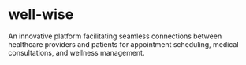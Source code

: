 # well-wise
An innovative platform facilitating seamless connections between healthcare providers and patients for appointment scheduling, medical consultations, and wellness management.
